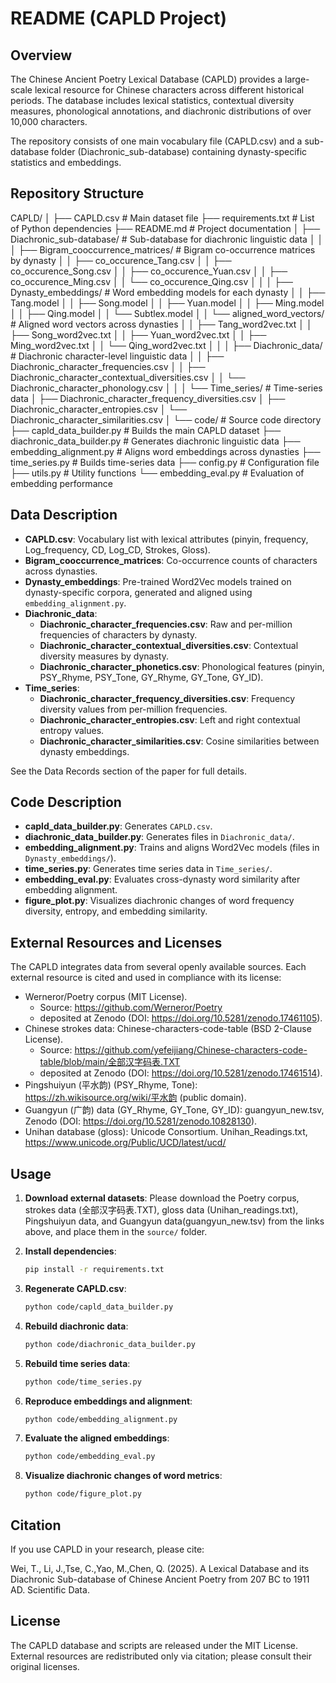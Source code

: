 # README (CAPLD Project)

## Overview

The Chinese Ancient Poetry Lexical Database (CAPLD) provides a large-scale lexical resource for Chinese characters across different historical periods. The database includes lexical statistics, contextual diversity measures, phonological annotations, and diachronic distributions of over 10,000 characters.

The repository consists of one main vocabulary file (CAPLD.csv) and a sub-database folder (Diachronic_sub-database) containing dynasty-specific statistics and embeddings.

## Repository Structure

CAPLD/
│
├── CAPLD.csv                         # Main dataset file
├── requirements.txt                  # List of Python dependencies
├── README.md                         # Project documentation
│
├── Diachronic_sub-database/          # Sub-database for diachronic linguistic data
│   │
│   ├── Bigram_cooccurrence_matrices/ # Bigram co-occurrence matrices by dynasty
│   │   ├── co_occurence_Tang.csv
│   │   ├── co_occurence_Song.csv
│   │   ├── co_occurence_Yuan.csv
│   │   ├── co_occurence_Ming.csv
│   │   └── co_occurence_Qing.csv
│   │
│   ├── Dynasty_embeddings/           # Word embedding models for each dynasty
│   │   ├── Tang.model
│   │   ├── Song.model
│   │   ├── Yuan.model
│   │   ├── Ming.model
│   │   ├── Qing.model
│   │   └── Subtlex.model
│   │   └── aligned_word_vectors/     # Aligned word vectors across dynasties
│   │       ├── Tang_word2vec.txt
│   │       ├── Song_word2vec.txt
│   │       ├── Yuan_word2vec.txt
│   │       ├── Ming_word2vec.txt
│   │       └── Qing_word2vec.txt
│   │
│   ├── Diachronic_data/              # Diachronic character-level linguistic data
│   │   ├── Diachronic_character_frequencies.csv
│   │   ├── Diachronic_character_contextual_diversities.csv
│   │   └── Diachronic_character_phonology.csv
│   │
│   └── Time_series/                  # Time-series data 
│       ├── Diachronic_character_frequency_diversities.csv
│       ├── Diachronic_character_entropies.csv
│       └── Diachronic_character_similarities.csv
│
└── code/                         # Source code directory
├── capld_data_builder.py         # Builds the main CAPLD dataset
├── diachronic_data_builder.py    # Generates diachronic linguistic data
├── embedding_alignment.py        # Aligns word embeddings across dynasties
├── time_series.py                # Builds time-series data
├── config.py                     # Configuration file
├── utils.py                      # Utility functions
└── embedding_eval.py             # Evaluation of embedding performance


## Data Description

- **CAPLD.csv**: Vocabulary list with lexical attributes (pinyin, frequency, Log_frequency, CD, Log_CD, Strokes, Gloss).
- **Bigram_cooccurrence_matrices**: Co-occurrence counts of characters across dynasties.
- **Dynasty_embeddings**: Pre-trained Word2Vec models trained on dynasty-specific corpora, generated and aligned using `embedding_alignment.py`.
- **Diachronic_data**:
  - **Diachronic_character_frequencies.csv**: Raw and per-million frequencies of characters by dynasty.
  - **Diachronic_character_contextual_diversities.csv**: Contextual diversity measures by dynasty.
  - **Diachronic_character_phonetics.csv**: Phonological features (pinyin, PSY_Rhyme, PSY_Tone, GY_Rhyme, GY_Tone, GY_ID).
- **Time_series**:
  - **Diachronic_character_frequency_diversities.csv**: Frequency diversity values from per-million frequencies.
  - **Diachronic_character_entropies.csv**: Left and right contextual entropy values.
  - **Diachronic_character_similarities.csv**: Cosine similarities between dynasty embeddings.

See the Data Records section of the paper for full details.

## Code Description

- **capld_data_builder.py**: Generates `CAPLD.csv`.
- **diachronic_data_builder.py**: Generates files in `Diachronic_data/`.
- **embedding_alignment.py**: Trains and aligns Word2Vec models (files in `Dynasty_embeddings/`).
- **time_series.py**: Generates time series data in `Time_series/`.
- **embedding_eval.py**: Evaluates cross-dynasty word similarity after embedding alignment.
- **figure_plot.py**: Visualizes diachronic changes of word frequency diversity, entropy, and embedding similarity.

## External Resources and Licenses

The CAPLD integrates data from several openly available sources. Each external resource is cited and used in compliance with its license:

- Werneror/Poetry corpus (MIT License).
  - Source: https://github.com/Werneror/Poetry
  - deposited at Zenodo (DOI: https://doi.org/10.5281/zenodo.17461105).
- Chinese strokes data: Chinese-characters-code-table (BSD 2-Clause License).
    - Source: https://github.com/yefeijiang/Chinese-characters-code-table/blob/main/全部汉字码表.TXT
    - deposited at Zenodo (DOI: https://doi.org/10.5281/zenodo.17461514).
- Pingshuiyun (平水韵) (PSY_Rhyme, Tone): https://zh.wikisource.org/wiki/平水韵 (public domain).
- Guangyun (广韵) data (GY_Rhyme, GY_Tone, GY_ID): guangyun_new.tsv, Zenodo (DOI: https://doi.org/10.5281/zenodo.10828130).
- Unihan database (gloss): Unicode Consortium. Unihan_Readings.txt, https://www.unicode.org/Public/UCD/latest/ucd/

## Usage

1. **Download external datasets**:
   Please download the Poetry corpus, strokes data (全部汉字码表.TXT), gloss data (Unihan_readings.txt), Pingshuiyun data, and Guangyun data(guangyun_new.tsv) from the links above, and place them in the `source/` folder.

2. **Install dependencies**:
    ```bash
    pip install -r requirements.txt
    ```

3. **Regenerate CAPLD.csv**:
    ```bash
    python code/capld_data_builder.py
    ```

4. **Rebuild diachronic data**:
    ```bash
    python code/diachronic_data_builder.py
    ```

5. **Rebuild time series data**:
    ```bash
    python code/time_series.py
    ```

6. **Reproduce embeddings and alignment**:
    ```bash
    python code/embedding_alignment.py
    ```

7. **Evaluate the aligned embeddings**:
    ```bash
    python code/embedding_eval.py
    ```

8. **Visualize diachronic changes of word metrics**:
    ```bash
    python code/figure_plot.py
    ```

## Citation

If you use CAPLD in your research, please cite:

Wei, T., Li, J.,Tse, C.,Yao, M.,Chen, Q. (2025). A Lexical Database and its Diachronic Sub-database of Chinese Ancient Poetry from 207 BC to 1911 AD. Scientific Data.

## License

The CAPLD database and scripts are released under the MIT License. External resources are redistributed only via citation; please consult their original licenses.
